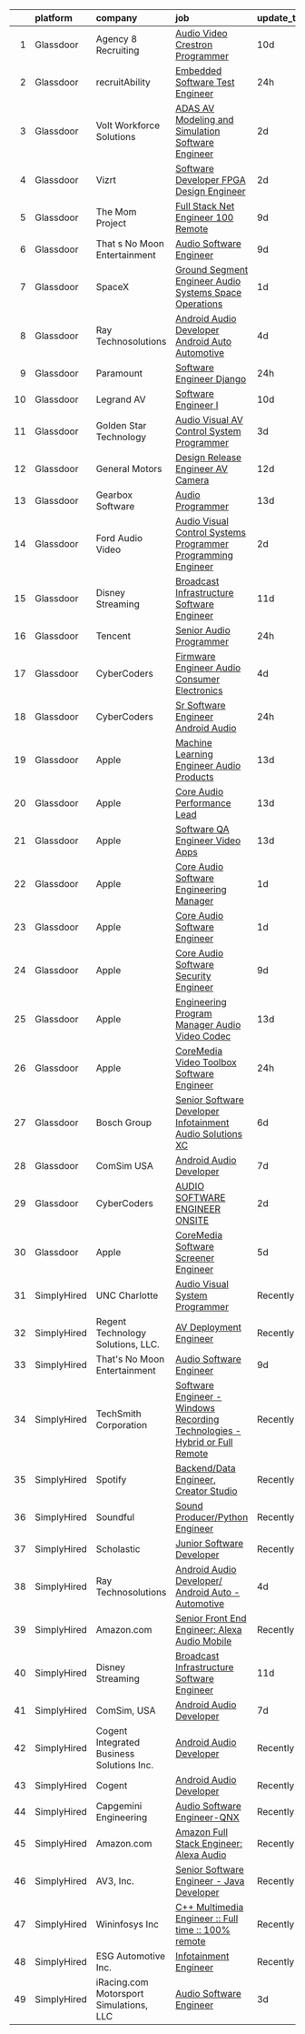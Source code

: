 

|    | platform    | company                                   | job                                                                                                                                                                                                                                                                                                                                                                                                                                                                                                                                                                                                                                                                                                                                                                                                                                                                                                                                                                                                                                                                                                                                                                                                                                                                                                                                                                                                                  | update_time   | location           |
|---:|:------------|:------------------------------------------|:---------------------------------------------------------------------------------------------------------------------------------------------------------------------------------------------------------------------------------------------------------------------------------------------------------------------------------------------------------------------------------------------------------------------------------------------------------------------------------------------------------------------------------------------------------------------------------------------------------------------------------------------------------------------------------------------------------------------------------------------------------------------------------------------------------------------------------------------------------------------------------------------------------------------------------------------------------------------------------------------------------------------------------------------------------------------------------------------------------------------------------------------------------------------------------------------------------------------------------------------------------------------------------------------------------------------------------------------------------------------------------------------------------------------|:--------------|:-------------------|
|  1 | Glassdoor   | Agency 8 Recruiting                       | [Audio Video Crestron Programmer](https://www.glassdoor.com/partner/jobListing.htm?pos=108&ao=1110586&s=58&guid=00000181706d1b9496da9d81b93c207a&src=GD_JOB_AD&t=SR&vt=w&ea=1&cs=1_e0f2a399&cb=1655448607965&jobListingId=1007921228941&cpc=0FE1F5EA2BC84A01&jrtk=3-0-1g5o6q6ugj45t801-1g5o6q6uvq6ip800-a681b235fdf933ba--6NYlbfkN0Azr0VUutVr2IWr6iCETK277WpP9hKvhOynQhygsnzPgSmsoLBjPBVS1gjiZIukOwlyy8oB__nf0W_JGv4couAlYIaKBsOTiHX4D4v5eR3gQZdA-MXX5MnMhb1YdDcTd9phv81hjS8CSZpDpY1xMuFedJLiFqALI_RbJvll7NOyIVNtCjv3ifetthQZ3h7aOmkQP2B1wt0KafI5smIj5qDhl8-Zy2AlUKvm6z6vdKMPWjPpZyCYgoPuEf202Cl8c_V_w8HjhsODMmgt5Bio8M_Asq9QrV1Ykn64sJruaH8wCU8kYxoSbr7qEO9riK5LqGd6vgqABYYZOLNWAj_U458w0KIPMrKgvZaPITKi0y5kWQdX0A4G3TSVxKLLkOq0_fFh8JNn3kvZSVQtF5AH46qA5CKBRc6o41rV_dibdbxCwBPWQsaVL5xIb7WKglm-P4PeymKyVwajvad3eF8CXBMBtaIBMkC1gVmz0OdYcf_ITA3VImVOGX9Hz1Uh0BXl63WDZAk4uZ1tdprUsP31bqz6)                                                                                                                                                                                                                                                                                                                                                                                                                                                                                                                           | 10d           | Houston, TX        |
|  2 | Glassdoor   | recruitAbility                            | [Embedded Software Test Engineer](https://www.glassdoor.com/partner/jobListing.htm?pos=113&ao=1110586&s=58&guid=00000181706d1b9496da9d81b93c207a&src=GD_JOB_AD&t=SR&vt=w&ea=1&cs=1_519808a8&cb=1655448607968&jobListingId=1007945737156&cpc=FB7E4A1762AE5BEC&jrtk=3-0-1g5o6q6ugj45t801-1g5o6q6uvq6ip800-780763205e6d2e7c--6NYlbfkN0CGG9KWCDlpnNsyBDyIiP_Q0811kl3MMa1wmNp0I1WtkTaTZU1gJWaiKEGe9oYuZ3Dn48dM7DbBhrJVxvSxod4i3do6ZtC6KBiXMVfi9ey57gcKbope3TZcWhth22vKzQx83MhmBwG9JIAhHRw3oszXTe3UULdqvwdWJHxPZ3OOL4tELtYpHh3moh4y-ga4OgS1xSntTafHRTwAhChghHwKnNAe6fLHtMZtae6V4ayVrlWDDDg2zvP0Ee4-Wq9js_4wHcuZV8hdiD3Okn-1ghNzll3qVcSOkOfQNsAPcCMali3GBonjYqs4vShYPVEXEad334ZHhdM6_EWf1n-8Y_wvOTSCAbTXsrU133i3QMARnJGzPOq1Xbf6DQkwWjO8vyUqQ_CAgj1g3xLjaCqP_hqYrXMP01ZP7jfiZdvnnf3kPUL2vac78oDnRgb0eha5dKbxTrNlvVq9HOKe_4Uchdcw_nbVnHtB2h__54Px2JyoMu82AYCiXdwtQYnUx6MQ-kXubb5WfH-mAQ%3D%3D)                                                                                                                                                                                                                                                                                                                                                                                                                                                                                                                               | 24h           | Anaheim, CA        |
|  3 | Glassdoor   | Volt Workforce Solutions                  | [ADAS AV Modeling and Simulation Software Engineer](https://www.glassdoor.com/partner/jobListing.htm?pos=115&ao=1110586&s=58&guid=00000181706d1b9496da9d81b93c207a&src=GD_JOB_AD&t=SR&vt=w&ea=1&cs=1_43248dc1&cb=1655448607969&jobListingId=1007940503666&cpc=AC285F3A3ECA6BB0&jrtk=3-0-1g5o6q6ugj45t801-1g5o6q6uvq6ip800-4aed30aaca86ea11--6NYlbfkN0Dw5YS5k2p9urruc14icYN1MKKvJIN3Kd2XbyQRMSdz9Vq1-T5-D1XBb80TQ7sp5zYa0rUTbS2gHbSTeMn5VefaYgVj1QWOfv5kBCqmMVm-uQmGCRAkcTAY1DPomdv-7wMKsEtDZIZSlupXV8oFQ6uCJfjIQF00RaQ1i4oIpPyWfIERKH4BQ-LgbCclnT5HmHDdIxgC3PKTmb722AcPeX8WECw0GLQaf3SeN29motmeD9ikHfuAVlJLgUW-gmkp0p0F0yfIMeJ8BukugT1G8eTbfc5u43viqoxy3KgneHaPgkr0wbFK5gNW_m9Got3BzVLsw8Xl8sM-8Lcml3t--WJWkhEo7SMw-clPmcIRwKRs5t4TLNzOfNIwFxGYQlVfF6Ivdv_rcBCKYcyig3ry2TTTlKeV6MdAXf5bPqPDcL29aGhcquup8CEawC0KT8X_8UwQinBI3rdB1aERDIaTm2EKpwsdBdXsk0Yy-P4vshN-Py_WjgZVCy3h2oMXMZ9ZzTXj3cd0n5uDCcyPskzlK9hxsIMU89TmPxxAUqvZLcBo3mmG4Xb9TX6fvU1lm4oqEzw%3D)                                                                                                                                                                                                                                                                                                                                                                                                                                                           | 2d            | Redmond, WA        |
|  4 | Glassdoor   | Vizrt                                     | [Software Developer FPGA Design Engineer](https://www.glassdoor.com/partner/jobListing.htm?pos=120&ao=1136043&s=58&guid=00000181706d1b9496da9d81b93c207a&src=GD_JOB_AD&t=SR&vt=w&ea=1&cs=1_f135b49a&cb=1655448607969&jobListingId=1007940151199&jrtk=3-0-1g5o6q6ugj45t801-1g5o6q6uvq6ip800-d044dc8a1b9f5834-)                                                                                                                                                                                                                                                                                                                                                                                                                                                                                                                                                                                                                                                                                                                                                                                                                                                                                                                                                                                                                                                                                                        | 2d            | San Antonio, TX    |
|  5 | Glassdoor   | The Mom Project                           | [Full Stack  Net Engineer  100  Remote ](https://www.glassdoor.com/partner/jobListing.htm?pos=107&ao=1110586&s=58&guid=00000181706d1b9496da9d81b93c207a&src=GD_JOB_AD&t=SR&vt=w&cs=1_d3bb2ca1&cb=1655448607965&jobListingId=1007924076210&cpc=3DB599BF2F4828F0&jrtk=3-0-1g5o6q6ugj45t801-1g5o6q6uvq6ip800-1660b37ca8906a12--6NYlbfkN0BDp_epf89aHDQhKpPegNJQ_ldQpEFZQsM9OcONMGxWx6pU56EKHF58QjVdAUvn2gWzb7WT_VdhIpU3vCKX2nbQZJri0kngOaZN6kEHFbzAtsrmlV5_RqyXcgozPVoY3aVh1Vt_ve_zcEpwOhO4PbMOICXNkXMuIAfPDMY24C2FZVqaTn2pf8pZchr7W9ZTQF-QHLugoyTbjeO99VrdC8IQP7eJI1yLDXKiSOpkLrM1ryhIvFTf0j1NxD6OUI8OitCDYeB0R2_vJwsRaTM_tUpzJkmmdFB4tzzTjeVh83H9w1pLiab9QbRIshRoj1r_U-wgIViFBEnYXZ19lkoVjIAmJfw_9UpGrwTLE63cP5vehIfVW-chdsfPbMECJgNBeWIMZSIVXHxnag9Z_5P6GLkvWFi26XrmaMfvih-DOI2ZOBtxa19E9EzqjcnYS5tcG1BDYIajMBm7mOUo7k3frrzkNBLpxIiFQe7VtutMCLb21gfWIn8tn_LtycvEtahwWc-3Kxw6FcqVDOnNJxog-oyjB0snXvI-Jj5mcThdtxGx6Yn1WL3iYXhleg5WO6UQDOzWG_Qy9E6kDw%3D%3D)                                                                                                                                                                                                                                                                                                                                                                                                                                                             | 9d            | Remote             |
|  6 | Glassdoor   | That s No Moon Entertainment              | [Audio Software Engineer](https://www.glassdoor.com/partner/jobListing.htm?pos=122&ao=1136043&s=58&guid=00000181706d1b9496da9d81b93c207a&src=GD_JOB_AD&t=SR&vt=w&ea=1&cs=1_c11f4784&cb=1655448607969&jobListingId=1007924132531&jrtk=3-0-1g5o6q6ugj45t801-1g5o6q6uvq6ip800-5e5b06788edeaf21-)                                                                                                                                                                                                                                                                                                                                                                                                                                                                                                                                                                                                                                                                                                                                                                                                                                                                                                                                                                                                                                                                                                                        | 9d            | Los Angeles, CA    |
|  7 | Glassdoor   | SpaceX                                    | [Ground Segment Engineer  Audio Systems  Space Operations ](https://www.glassdoor.com/partner/jobListing.htm?pos=126&ao=1136043&s=58&guid=00000181706d1b9496da9d81b93c207a&src=GD_JOB_AD&t=SR&vt=w&cs=1_3dcb6ffd&cb=1655448607970&jobListingId=1007942796712&jrtk=3-0-1g5o6q6ugj45t801-1g5o6q6uvq6ip800-0073999b30d0ecb8-)                                                                                                                                                                                                                                                                                                                                                                                                                                                                                                                                                                                                                                                                                                                                                                                                                                                                                                                                                                                                                                                                                           | 1d            | Hawthorne, CA      |
|  8 | Glassdoor   | Ray Technosolutions                       | [Android Audio Developer  Android Auto   Automotive](https://www.glassdoor.com/partner/jobListing.htm?pos=114&ao=1136043&s=58&guid=00000181706d1b9496da9d81b93c207a&src=GD_JOB_AD&t=SR&vt=w&ea=1&cs=1_71eefbf5&cb=1655448607968&jobListingId=1007933822069&jrtk=3-0-1g5o6q6ugj45t801-1g5o6q6uvq6ip800-d3a814985852bad0-)                                                                                                                                                                                                                                                                                                                                                                                                                                                                                                                                                                                                                                                                                                                                                                                                                                                                                                                                                                                                                                                                                             | 4d            | Remote             |
|  9 | Glassdoor   | Paramount                                 | [Software Engineer   Django](https://www.glassdoor.com/partner/jobListing.htm?pos=121&ao=1136043&s=58&guid=00000181706d1b9496da9d81b93c207a&src=GD_JOB_AD&t=SR&vt=w&cs=1_3891702c&cb=1655448607969&jobListingId=1007945459406&jrtk=3-0-1g5o6q6ugj45t801-1g5o6q6uvq6ip800-35656c58a34a6d4c-)                                                                                                                                                                                                                                                                                                                                                                                                                                                                                                                                                                                                                                                                                                                                                                                                                                                                                                                                                                                                                                                                                                                          | 24h           | New York, NY       |
| 10 | Glassdoor   | Legrand AV                                | [Software Engineer I](https://www.glassdoor.com/partner/jobListing.htm?pos=129&ao=1136043&s=58&guid=00000181706d1b9496da9d81b93c207a&src=GD_JOB_AD&t=SR&vt=w&cs=1_5c85796e&cb=1655448607970&jobListingId=1007920923041&jrtk=3-0-1g5o6q6ugj45t801-1g5o6q6uvq6ip800-7b9502ca6f45aef6-)                                                                                                                                                                                                                                                                                                                                                                                                                                                                                                                                                                                                                                                                                                                                                                                                                                                                                                                                                                                                                                                                                                                                 | 10d           | United States      |
| 11 | Glassdoor   | Golden Star Technology                    | [Audio Visual  AV  Control System Programmer](https://www.glassdoor.com/partner/jobListing.htm?pos=127&ao=1136043&s=58&guid=00000181706d1b9496da9d81b93c207a&src=GD_JOB_AD&t=SR&vt=w&ea=1&cs=1_1ef47ade&cb=1655448607970&jobListingId=1007935308419&jrtk=3-0-1g5o6q6ugj45t801-1g5o6q6uvq6ip800-e2bb38b85751bdaa-)                                                                                                                                                                                                                                                                                                                                                                                                                                                                                                                                                                                                                                                                                                                                                                                                                                                                                                                                                                                                                                                                                                    | 3d            | Cerritos, CA       |
| 12 | Glassdoor   | General Motors                            | [Design Release Engineer   AV Camera](https://www.glassdoor.com/partner/jobListing.htm?pos=124&ao=1136043&s=58&guid=00000181706d1b9496da9d81b93c207a&src=GD_JOB_AD&t=SR&vt=w&cs=1_54d241c8&cb=1655448607969&jobListingId=1007917643618&jrtk=3-0-1g5o6q6ugj45t801-1g5o6q6uvq6ip800-4f29e8e7af0ed482-)                                                                                                                                                                                                                                                                                                                                                                                                                                                                                                                                                                                                                                                                                                                                                                                                                                                                                                                                                                                                                                                                                                                 | 12d           | Warren, MI         |
| 13 | Glassdoor   | Gearbox Software                          | [Audio Programmer](https://www.glassdoor.com/partner/jobListing.htm?pos=118&ao=1136043&s=58&guid=00000181706d1b9496da9d81b93c207a&src=GD_JOB_AD&t=SR&vt=w&ea=1&cs=1_4c8f1414&cb=1655448607969&jobListingId=1007917237068&jrtk=3-0-1g5o6q6ugj45t801-1g5o6q6uvq6ip800-ec90cdae87d77b92-)                                                                                                                                                                                                                                                                                                                                                                                                                                                                                                                                                                                                                                                                                                                                                                                                                                                                                                                                                                                                                                                                                                                               | 13d           | Frisco, TX         |
| 14 | Glassdoor   | Ford Audio Video                          | [Audio Visual Control Systems Programmer  Programming Engineer](https://www.glassdoor.com/partner/jobListing.htm?pos=110&ao=1110586&s=58&guid=00000181706d1b9496da9d81b93c207a&src=GD_JOB_AD&t=SR&vt=w&ea=1&cs=1_4dfcd547&cb=1655448607966&jobListingId=1007939668704&cpc=8795CF9063CD573D&jrtk=3-0-1g5o6q6ugj45t801-1g5o6q6uvq6ip800-a34c7c5bfa017031--6NYlbfkN0D5Qh5ztHRJazBopTDU4c15ovZ4yuEHLDrRszDAd4mXZRsr2aoL_6kyvfTn-LJU51peJvogeE_hbE3PibijNWSZhvPVetC3DyYxUaVMY6X5TGJyOA1G-znJs37LOYDJTKnt3UXtpiqzua8pF2aRBqsGSK_nQhOBGGCcqjR4s6PuaWJmay9ZZi1p_aLZMqHrwSRD2pstiHw6JlHkvReMB69eQPOLGEZbfIr3Vqj8baDPZG2JknYy6KQbepaqA3r8sz3aTt-b62xktHt3fM_FpLC0yr1P5qsiUqbll0WMDyYEwIn0ac0OWwkecc80fAOlmcfcMjvnYDDbpi4yEjX_g0KRugqxt4iW4BE2ipMdheSDJopW82kAi4h69vsFLggrQs9I0l8d616aDPUbjCYQN5T6p6AylhibrrXgpaULz_WvFJNMyL2Cd1-OK_Ldwqqb3FuXQeiLE6GtKOy0pG1cyal1zfjhaeFbiSQGPbWGc9kqsBxVeHBhcmRyYvvQ0dFTUMY%3D)                                                                                                                                                                                                                                                                                                                                                                                                                                                                                                               | 2d            | Denver, CO         |
| 15 | Glassdoor   | Disney Streaming                          | [Broadcast Infrastructure Software Engineer](https://www.glassdoor.com/partner/jobListing.htm?pos=106&ao=1110586&s=58&guid=00000181706d1b9496da9d81b93c207a&src=GD_JOB_AD&t=SR&vt=w&cs=1_eaa0147c&cb=1655448607965&jobListingId=1007919231319&cpc=F45C15D234B746DE&jrtk=3-0-1g5o6q6ugj45t801-1g5o6q6uvq6ip800-702d6ead46166905--6NYlbfkN0DAFTyt7pbDCC2JPO79CSdi1dIb81yjczP5qsKcZIxgiYm3-7g-689UM0rgypL64cq-D3h0ZgjIJWeVa7RIec9SlwKHK90-2wNUXU1ofQJXsMjNp-0-jv65-FnuZvkjJrvxMeiOkFMLc03JnxZcLpMIoHuryQwUVPcYoc9mbY2SXKcShliLctGiRKAZ2xSqUg-Ml1H07FYjp7JieX4vGspfMaXfTHBKzqj4bS3ellmPBkwuDO97K6IXANQDQlx9LtCWhhLAflEwRV8NDbZ-p8aRaBD03ZwIO0FTkEKgTm0tzSSirOT73z7xxVdX0rpX0osL9KsM8Ny612owJJprytfN-Hz-jbbQT0p1zuV8nVXkhoOfewPLqaM4LIbjk-zFEVNUg5FnYtPtIdLjDpcoM4ewHFMeY-DpXfbSwPbgUrUpL0JSVjZ1TIKjB3O-YQ16vwU%3D)                                                                                                                                                                                                                                                                                                                                                                                                                                                                                                                                                                                                       | 11d           | Chestnut Ridge, NY |
| 16 | Glassdoor   | Tencent                                   | [Senior Audio Programmer](https://www.glassdoor.com/partner/jobListing.htm?pos=119&ao=1136043&s=58&guid=00000181706d1b9496da9d81b93c207a&src=GD_JOB_AD&t=SR&vt=w&ea=1&cs=1_9c6859b9&cb=1655448607969&jobListingId=1007946160534&jrtk=3-0-1g5o6q6ugj45t801-1g5o6q6uvq6ip800-5f8b21cf971ffc67-)                                                                                                                                                                                                                                                                                                                                                                                                                                                                                                                                                                                                                                                                                                                                                                                                                                                                                                                                                                                                                                                                                                                        | 24h           | Irvine, CA         |
| 17 | Glassdoor   | CyberCoders                               | [Firmware Engineer  Audio   Consumer Electronics ](https://www.glassdoor.com/partner/jobListing.htm?pos=111&ao=1110586&s=58&guid=00000181706d1b9496da9d81b93c207a&src=GD_JOB_AD&t=SR&vt=w&cs=1_08b9b6d4&cb=1655448607965&jobListingId=1007933640104&cpc=3DB599BF2F4828F0&jrtk=3-0-1g5o6q6ugj45t801-1g5o6q6uvq6ip800-910835771641ec57--6NYlbfkN0CpFJQzrgRR8WqXWK1qKKEqALWJw739KlKqr2H-MSI4eoBlI4EFrmor2FYZMP3muM1HLk7vh5cULrK7HOgXYFu72mp7IAi_y4frFLp-i7j6cSiT1RtCId8JIfGcWCxyjK-9ppTg7HgN-H3TfNJK6xnd0jIMEMj1H6jiQ4NAhRrwQp7GZNpFuhBkOXOqzgq7gowAQQ8UR15OmO2kno6IEwbz3gS-1ESfXGdEm3QzjIM9oFRCuB_DWgI1BaQuv5QSv7YmUiNAiQai76Z4qE4miK_i9xP5OB6qMLhq-IrGSQDFXQ_svVKBKW3XmMt4SpTZtuH9tSqhcCYb4Tp5XmbESltwVFrfvbB8Ka0mWfBkMogAs0I6RIDbd0xzXruP23zBACFO5r2AwrFtHNq50Y5WkCWW5OvXEhSlUHtDKH9J5ljL4ZPTd-OyHLhmlyuLdxIxFkl_UJoXzDLf7G6KKgziVKpFOWPpSPI8HciLGeVacJcmu88Mqd82cwn6HXYFEWfZx8pJX6denoZKR08wdKv59cs9O-MYdwW7LQMQ35Saee3r5Nqb7r32yOQj2AoIIsdS-RcxJ9YpjJb7a8CY7NNf3bUTqYsI1RMEUYP9OdY50DsCCDiAJyh70i-qEuYUQ-W0sK14rJDhHlMwCVqNIM08_tesCG7avg_1Zo7pgyb0Vz_glYB8LPnNMUs_p2ObbsyQsf3IaOpPbWV-eo_bUY4ba5broFatR5nWvdkH50gjGu0Az0-r9sIq9AtPKGiu7ZTzrkJBxJPaOVpN3T2KhbXYsUvReL3n2OOlXdhtQcpHU4NHzABQnE7-6p0rjDhT0oEDPANy8gIl2uxcABxzSiPuebyDWnxOvmdnXwPgy6Dp1FMQQPiKjYlyLi-wCMyRk4SqsHdlbQjJUfQllQ42pc1s5na1TVGyRZeVJqLODOasEsNj9o-qxjtMp-x7kt-y6GLWPRNV7NImlJt93b38aTCsFSfHNxl5DJy1StPTwNe3FebxfgUUa6nJ0eSdrGrgoIBX0wg%3D) | 4d            | Irvine, CA         |
| 18 | Glassdoor   | CyberCoders                               | [Sr  Software Engineer   Android Audio](https://www.glassdoor.com/partner/jobListing.htm?pos=112&ao=1110586&s=58&guid=00000181706d1b9496da9d81b93c207a&src=GD_JOB_AD&t=SR&vt=w&cs=1_586455d6&cb=1655448607967&jobListingId=1007945390402&cpc=B076152010A3B66C&jrtk=3-0-1g5o6q6ugj45t801-1g5o6q6uvq6ip800-1e5c312c85dd259b--6NYlbfkN0CpFJQzrgRR8WqXWK1qKKEqALWJw739KlKqr2H-MSI4eoBlI4EFrmor2FYZMP3muM1QRfrEi_SuoEtgnA1_dcTqFaRwvNSYw8JvwxvZfS-ob8XR09ZDywHibC2qyX75DA8KgIMC7DURp-gBa2sLpHgHMWIavsQirUa5QAbSN-3vONNWBBP41mlQv53xUHkuo4aLwL1HFbcb2eSft0gTLTPv--GvbDqDM_DOLNvwx3iQqmzjx7glrSM238-QuhZsRtzaACOz2_pTVXsr4NS9-_ZOd8QKfNSkEtyzBBC6p8bEipV9GkNGeog85Rpr6vkROIXPr2Xr3V_Z8N7F9iFyjfQU5Kx5DNFM9bvrPCiM_6Zpu9Zml9ojFRrinARuDoH1w3XFVP_hWv9dYwNe4AlnVAXpyva_qg6H2JuW4P1rHrMAuFBiVf0qzRxPIeImp8dqmM42X5unJJVg00RNMItYxZZTfysnNhgtWmzuIG0vQUvU9WXrOTpNjlA_R3hAOVS4S6QXLqPE1B1zT2F7ueaXQkDuNFY749NgoFkaLwpLeUMo7YfIOhzyDLsko6WMiik20-ew3uA25-H4-xyDiiuhIl9r8N2VVXFoD6O20AYCPYQ3Pe0En5jRPyIkFmDeDca3vp4CF9lIOPdwFN5pfjlckzwSqiRiLfzZytneFXsjh7H6bRZyieWnAvsftEFj9-EXYPSf_3ljLpplvDjGHPYpbudu6fby4uU7biP0e6zi0Tjsr6D8sREOl2_cLdxDiEpf3L2IH6RTiYf3rt9QopH0RrX31YDOZ16BiTWXVM_ZLDXBg2dGF8rK5iriawF0n8kIK8R2pnhHHMgsGEGtCHW7LXHkHb9nK446n3RWJBRqGt9VAJ_C-l0TopJpMR0LPu9ju846ngVMTTuvB2pFH7fQ02aqXsBjVW6yxK6TKr_nfWTwOqd-fFaVbCKrSSquSHlM6uvbbY4NIVE3B9gFShoaKFDvcMCIl4xV0GgG95_Ng0qyoQ%3D%3D)                              | 24h           | Encinitas, CA      |
| 19 | Glassdoor   | Apple                                     | [Machine Learning Engineer  Audio Products](https://www.glassdoor.com/partner/jobListing.htm?pos=101&ao=1110586&s=58&guid=00000181706d1b9496da9d81b93c207a&src=GD_JOB_AD&t=SR&vt=w&cs=1_c91fa44d&cb=1655448607964&jobListingId=1007917014271&cpc=56C4EA4A1A191A49&jrtk=3-0-1g5o6q6ugj45t801-1g5o6q6uvq6ip800-0b633d1844709330--6NYlbfkN0BvKrLyj5gPmtZO9T8euul8TCxuuKNOtzRJOomxnwSEodTz2Bc-sPZl8WPllYOnI2gKGmARVlNo3s7qjPQsciv87uYsbLnreeFznXHM8LVQQZI3XQcWqgxOqgq4H7y4hNvvXy67yNH5-GYLr2SaEgMmpjUOfRbSiVibATP1Cib_1iAGP8sqmxETOq3huX5Ml_sr6_DvgAV9Cyc8lh6Zc50SHDktWQa6NqpjQn4Tx074ZCbzdhkDzDED0iilAS0J-JvMTtPRIUXR3azSFm_-JKTSh6FE6_cEz2enmzTAw_HKiJ-O2siI6ZsZcXItGxdnQUXOybVq5BUpLxxE2QiV4rcsVs_1h1OM0sk2sRb299nI2XzAq9Z-chOozv-7_kaQVKafMEdnRM-GsXaqqWH7RKSJuTn-xUOi9xoEpTjljK9K4seMQ2ajyx1lUvmEEJFTVBncE8xj3c4WnHXRey7W1vDRC0iSQFdVC-sqEd54CrPER6BSi176amiwnhpn0hLkGl_byV1E8v5rPJZgLmAAeFBU5OmSzdg4JdlW6B4yw2IjBjzxRSqoxdm0dfoo-5M8daUc2r4A-Jf0SvnvamHP9HjQue3AV6ZzqarIruiiZSqrWyfARA9Ge-CMqRxweVmLNx6bmITtX1Dhp-ZrZruN63BwrHwUtBS2Ah-kUsE4xYHdhqbtqre5agPdadn87uDwWFnlZXG6cPVuHCjw5nb3Hwciqyzmc_FPmiCpZgTHnjiDuiIwXEvJFDlRJQ4tgbpnj1N_YyjyWIVbfRhD7AVHAG0SYRFm5IW0VptKpZBIQrAuyx84ejThhtrg-DrTq-aynrUsl2rJs2PZVOn6y4noUZzH9MG3MaI6zdNN2M8kJbgYPkKcjErRC3gvbM6jPjh5JzOtcIOVFC4HHvgxGuajT-n_UFYH7VoF7qjink8zz_OyU3TbdL_wkmq-LlNjoH45l1dbbaeT98TMRPDRh4EdbbFUntvssYz9CqEsREL58XfLNg%3D%3D)                          | 13d           | San Diego, CA      |
| 20 | Glassdoor   | Apple                                     | [Core Audio Performance Lead](https://www.glassdoor.com/partner/jobListing.htm?pos=125&ao=1136043&s=58&guid=00000181706d1b9496da9d81b93c207a&src=GD_JOB_AD&t=SR&vt=w&cs=1_5caf0ff1&cb=1655448607969&jobListingId=1007917365775&jrtk=3-0-1g5o6q6ugj45t801-1g5o6q6uvq6ip800-89b318464a2d8823-)                                                                                                                                                                                                                                                                                                                                                                                                                                                                                                                                                                                                                                                                                                                                                                                                                                                                                                                                                                                                                                                                                                                         | 13d           | Cupertino, CA      |
| 21 | Glassdoor   | Apple                                     | [Software QA Engineer   Video Apps](https://www.glassdoor.com/partner/jobListing.htm?pos=123&ao=1136043&s=58&guid=00000181706d1b9496da9d81b93c207a&src=GD_JOB_AD&t=SR&vt=w&cs=1_e8425cac&cb=1655448607969&jobListingId=1007917365505&jrtk=3-0-1g5o6q6ugj45t801-1g5o6q6uvq6ip800-f9f04fd8d1ac0509-)                                                                                                                                                                                                                                                                                                                                                                                                                                                                                                                                                                                                                                                                                                                                                                                                                                                                                                                                                                                                                                                                                                                   | 13d           | Cupertino, CA      |
| 22 | Glassdoor   | Apple                                     | [Core Audio Software Engineering Manager](https://www.glassdoor.com/partner/jobListing.htm?pos=130&ao=1136043&s=58&guid=00000181706d1b9496da9d81b93c207a&src=GD_JOB_AD&t=SR&vt=w&cs=1_37df7ca8&cb=1655448607970&jobListingId=1007941705073&jrtk=3-0-1g5o6q6ugj45t801-1g5o6q6uvq6ip800-5a14232e71b763aa-)                                                                                                                                                                                                                                                                                                                                                                                                                                                                                                                                                                                                                                                                                                                                                                                                                                                                                                                                                                                                                                                                                                             | 1d            | Cupertino, CA      |
| 23 | Glassdoor   | Apple                                     | [Core Audio Software Engineer](https://www.glassdoor.com/partner/jobListing.htm?pos=105&ao=1110586&s=58&guid=00000181706d1b9496da9d81b93c207a&src=GD_JOB_AD&t=SR&vt=w&cs=1_49c877af&cb=1655448607965&jobListingId=1007943800860&cpc=654405A9B1E0A9F5&jrtk=3-0-1g5o6q6ugj45t801-1g5o6q6uvq6ip800-4335b94b1b1435c1--6NYlbfkN0BvKrLyj5gPmtZO9T8euul8TCxuuKNOtzRJOomxnwSEodTz2Bc-sPZl29JElYHfcoQMg1iO6W3xEPAeiaN3Z9lRyRlT8Ju0gyans908BVPJ8isodJ-SuMY0mrK9UmoghoWxaVDhWCTlkiZsBlHga9KAZ_WT2_zlazxa5DEwg8UElSlGc5cr7PxoSbMU7GUJPrftpPYooLdNlRGB6No0pEHUjdZb6EJP5RsC4FX8Nnkj5fqrOujs6c_8jNFHaGvbzVqu2Jh6eup1c9o9sh0nNzvlUGI61C5DXNm0AIeh8mRQa_9cws32Z9J-sLWmIDyqTCpohvv0DuO9-eSBPDJbi3HVz1vfXk3oucbryER-p_izvPqVjppV56LnSMXFfi5Mk7n9XMwybNmwdmoA-woXO74OiSALgpyKs0v7MVe9wjvfZxsV4rRTcfR-0UF3Kr7tY3u2Av5J-5nq2qYQV79DQoDZVijKgBLZuAfaF0H183xI4W1XuvLYQippNYb-_Iq0wIZQueeFgAV2_nUH7Ad_8vvMPGdo5oN-C6mlpWTb07dbh0cC17IaRkDx2H2pdQpGzWol5I2yJ2C_Xw4Hmb-MmX8Iwo4mR1YhVuBlJf9VGzixzylwI9vmm3QdQILzwdLWjDEYP2yskiQo2WAJW5OdAUXGPXYgwBhGp50ck-3SfkY0_qzk4-4p_pG7EMmxNBNl78xFox9x-u_gfCEhZbot45siSohIMfVxTrAQjBEmR-gx1w7dJkKHqk_HtysPNHHwyL8lev4KO7nUJVxyBhl1JI1MHc7wwRm-NCZSzqXmZyvi3c73RK3rN8ufQvE1PqHklfqqQEOcx5rUgkvPP8WiPLBs6UI3HOkYNj2ZiINS_AYNS_YwlHV6pOqcf2a0-WFE8AVDpYoKH11ZzVJJ2jzNhZqUDuHYSJm-v5Qgd5_aucnEazM4oRqHm7lEGjXhhYuFTilayMeVFEuwbw%3D%3D)                                                                       | 1d            | Culver City, CA    |
| 24 | Glassdoor   | Apple                                     | [Core Audio Software Security Engineer](https://www.glassdoor.com/partner/jobListing.htm?pos=117&ao=1136043&s=58&guid=00000181706d1b9496da9d81b93c207a&src=GD_JOB_AD&t=SR&vt=w&cs=1_30908f72&cb=1655448607968&jobListingId=1007922996750&jrtk=3-0-1g5o6q6ugj45t801-1g5o6q6uvq6ip800-ac63a2ac7d4b5ad7-)                                                                                                                                                                                                                                                                                                                                                                                                                                                                                                                                                                                                                                                                                                                                                                                                                                                                                                                                                                                                                                                                                                               | 9d            | Cupertino, CA      |
| 25 | Glassdoor   | Apple                                     | [Engineering Program Manager   Audio  Video  Codec](https://www.glassdoor.com/partner/jobListing.htm?pos=102&ao=1110586&s=58&guid=00000181706d1b9496da9d81b93c207a&src=GD_JOB_AD&t=SR&vt=w&cs=1_c8a704cb&cb=1655448607964&jobListingId=1007917015000&cpc=AC285F3A3ECA6BB0&jrtk=3-0-1g5o6q6ugj45t801-1g5o6q6uvq6ip800-45fb10441047bab1--6NYlbfkN0BvKrLyj5gPmtZO9T8euul8TCxuuKNOtzRJOomxnwSEodTz2Bc-sPZlADHp0xxmf8WtgwAMp1M4YpG9voFMp7VmEslemebrJ2AiSNpspuFBvinTAYUHDsT90mjbVl_hlPFZt-73H-toDSd_-nI4VtYJP1JhZdKhxviWDOyNckrQ_kDVQfIivbaWZDMyoLlaxt86F5gRthm152Ebdq5UpO0EJhKfXDwATs2_LGhKpOUDs7heJ7MPupTI4hXE7T3DdpRpywcpdigDdKQBFtS2MgtT2j1Qv5_lrZxLom243Q8iEZo8tMD80LP4fZr9HSmQiCYQqOB_NaOc3E1SgfpzgpOpdIepYNp_Mvp4OmDjkZ8UbxleOvUdQGbwcDDQlMqyOVGh0NZWTPe0FRHGgP4e5O2rP5ZVeBj4gjagFTX906BdD41ds5lAv8n0hWCHxLbcJfpmsjqoX6OCrpKS530YdCJjIXwHMxzRHqn_QPzlCAgD4L7wfaKmuo8fI1NQOrweAZNrG4Tf4yee95z8SVtEGJB15FaCC4Xf5PGQ5fMPdrV_RJDJN8aih9Uu21qXLT-XjZjAj2YbTSiE9y2LVd11pQ3C58wy-nNBhmpQfhH7eYrzfs8mEZsK_xraQSVY3n4v-s4HYaLkkt3aUlKIKwfvMVENt-ODf_KLC9QHQ5FzV3QxQ3So4iB5ciBCFGDKu0KT5nH6eJUmKqmhje8qPlic-F4FvJCFBjDAC3KVx0l1-rIy1oBQ5zm6b5KqOfO5rluRMWWBHTHNRMwdCp2NAhtCkrsAQwpQ5jdU0UCwwv7YKC_E9wKjrv3PkT1VlkNw9dkHjqqbb49VDVA4a1OKqImSQjrSxtvXCJYoYqXCVQbTPuaL9EGBnUgYKOFcYjO2uKCMqcJ-5uFrUh5fRZOnd9hz-K2nWFtSb8_0mUux9_U-Kxcgvq8c9EJwqC1LjinyfDd_Ss7BACeka06OFyhQ4HQjTlNlPAUKLew0Hh_dqvT8S7GYDw%3D%3D)                  | 13d           | Austin, TX         |
| 26 | Glassdoor   | Apple                                     | [CoreMedia Video Toolbox Software Engineer](https://www.glassdoor.com/partner/jobListing.htm?pos=104&ao=1110586&s=58&guid=00000181706d1b9496da9d81b93c207a&src=GD_JOB_AD&t=SR&vt=w&cs=1_b3aef947&cb=1655448607965&jobListingId=1007944576609&cpc=B076152010A3B66C&jrtk=3-0-1g5o6q6ugj45t801-1g5o6q6uvq6ip800-7889601fe0312571--6NYlbfkN0BvKrLyj5gPmtZO9T8euul8TCxuuKNOtzRJOomxnwSEodTz2Bc-sPZlC5mDe-NOaJhFetg1eOoXYNTG17vkpD0RGAc2-MfyMA48PJ8rUo0QS_W1kNnIBzgZPR0tgqimNYjEEbaHKYLGumBijvSWgLhtYj_OkvRvbkZrb1K-5n6RpyZx-JJuG32HQf38DSXMt8dEl34p-7BYKNqaOlvqLIkPnq9I8292Q7dDqqFTYISUZyKPSv2C8pAg2FiAqZamF09WXBe_lke3Kt3AEHcaYkGCcbvqTcNI_f2rZHt93AFIRmwBs6sQS0f6vLnoSdCVg2v_ua8rwcFAP_P_6EsOXMeyRh0025nGnvcz7G55oHJxTm-7uUz-r46wUapwjhE5JURm9LXw_buf3tKG1xHHHGE_O4vMCiGILx5EusvNAFEyYZiQWZPgWPsXAPqSRISacePAeVrWGFWE5sAKM463jqdSvTp9ZoiNJ8LUX6oVHgqzVUYQsRCRGYp2nzIiR2za_DvA9ZC29G2WQOy0F5230FP87k8EtYZFRxjAibtrm_DxEuPLcBuVBBhOqwd3iwwFWHmaiOW4zArf_SZ5iLu5AxRqertfD8Nqe9twcL9yhA6z665VgXU4Jp7L4IjTSaHFD0c7PA2KR3ZZZgYsioGOm6HXW2BlHmMOqLZmiyrPiAT-wZTHgJLNmdaRQRaxEKXT4JpbkO3y3NgQy9bk7mosI3lNE_bULDz8XsPbZsSploTcLgyVKzTugXadHT-zbKVCSpI-D3eyWvrG6YRpUbZ4pLr7MQFQsVT7dZMM9RwqezT7uY9u3iIuo3lELpGD5RqzpyrQTTr4Z3SGpV9WNhF0VVVL7kSTO0LAvyM1UkjFYymmp7xtdgU5d2SVqKO6xJmVIWiFdoKzK4VulQn_peZdkX8KrkCPCaRkD9etKoPP9TQ2pXPVz2JwaNbTrwygY2BAP4SnoeFUib9-I8XzcZ1FIUQ46N00sZjMPoeEYB3oTaxLgQ%3D%3D)                          | 24h           | San Diego, CA      |
| 27 | Glassdoor   | Bosch Group                               | [Senior Software Developer   Infotainment Audio Solutions   XC](https://www.glassdoor.com/partner/jobListing.htm?pos=128&ao=1136043&s=58&guid=00000181706d1b9496da9d81b93c207a&src=GD_JOB_AD&t=SR&vt=w&ea=1&cs=1_99c542b5&cb=1655448607970&jobListingId=1007932741831&jrtk=3-0-1g5o6q6ugj45t801-1g5o6q6uvq6ip800-0ae254e423512818-)                                                                                                                                                                                                                                                                                                                                                                                                                                                                                                                                                                                                                                                                                                                                                                                                                                                                                                                                                                                                                                                                                  | 6d            | Plymouth, MI       |
| 28 | Glassdoor   | ComSim  USA                               | [Android Audio Developer](https://www.glassdoor.com/partner/jobListing.htm?pos=116&ao=1136043&s=58&guid=00000181706d1b9496da9d81b93c207a&src=GD_JOB_AD&t=SR&vt=w&ea=1&cs=1_7818fa8e&cb=1655448607968&jobListingId=1007928790921&jrtk=3-0-1g5o6q6ugj45t801-1g5o6q6uvq6ip800-a1b0eaefc429f17b-)                                                                                                                                                                                                                                                                                                                                                                                                                                                                                                                                                                                                                                                                                                                                                                                                                                                                                                                                                                                                                                                                                                                        | 7d            | Novi, MI           |
| 29 | Glassdoor   | CyberCoders                               | [AUDIO SOFTWARE ENGINEER   ONSITE](https://www.glassdoor.com/partner/jobListing.htm?pos=109&ao=1110586&s=58&guid=00000181706d1b9496da9d81b93c207a&src=GD_JOB_AD&t=SR&vt=w&cs=1_30561c52&cb=1655448607965&jobListingId=1007940050755&cpc=A65DF3A704A48F9B&jrtk=3-0-1g5o6q6ugj45t801-1g5o6q6uvq6ip800-e3a82285dcb447dc--6NYlbfkN0CpFJQzrgRR8WqXWK1qKKEqALWJw739KlKqr2H-MSI4eoBlI4EFrmor2FYZMP3muM1l0BA3VMkn2puHx1ljGsvalYYmjVeHwwrH6f6aeaHumyJAks2j60MqyjB7bqoGHH-xE6syt80V7IVoDhtksUrEIvhmQHkYuqO6X0wnaP97l11H3qXnNvEbDo0EuGSIxBnltnkguP6hggVyICmmnwOLvhSMKUMif3haJDD9H7YvhdL5FVMpdLZ2t8XMKkUX-U0lg6RlDdlIuZ3RG9wpWcjjqjUR1GOlczAOGCLjjbNY1xVS6O2DfyQeFgRJrC2jGKn3XCu-94rQ7-vFpMbjGM2ezHLNXjvWp3MCvIFi39hQ3OnZqDz0nqR5unPK88I7wxvztGFU3fm0q7SX0agmNiwG7VCteoyW50-sexsh9lUyM93NryaS_jMdpQlbStLIsHt0riaxOADf8xWNOlUaxkoHauK9nkeZFL1H5Cp_Ej-NIrtTk59Orc8RfIZ1KCwqZgFFjETsB3nK2D4knZ1XCZjsbTG5FX4HR1DBe57v_fUEdWlBVSFzWu4kiapYW-lo3cAHBnVwk-vMxr9POEFz0VsO0_Un46pe_W0dHfFIqAivnGBJODg-TAi2hPhFM4uKjYYmltpI3dJmioIR_221Xny5wbZ0KZDjNMMrGObQI3uLaxe50roUb6qDgOEQpV2b33A_07E-ilOHxtAB1SV-OqWVwtK2t3LB5G2URSdZ0C7WHlBzeJftJSNprMNoS9yN0Vg4y1FQJNs4mu8cCDiAn6QbrY5OBkcTUjrKwWcPhMeTkhCJ6MGXK612cFWbrdgsHbjWbUXqMgayOrvCqerphrz-1ZRc7YtmcSGNhTaIPg8PT5wor4DegI_aB2v66KzoKgNKcXjHsXP2_SqT5kiw3OjXcsfdnDWfnx6eZWi9ktBL1oGiYhE5ur0mPNZIAsdkLptCy3BzCd1KStyAIWyHKEDfC-BjkYSyYag%3D)                                                 | 2d            | San Jose, CA       |
| 30 | Glassdoor   | Apple                                     | [CoreMedia Software Screener Engineer](https://www.glassdoor.com/partner/jobListing.htm?pos=103&ao=1110586&s=58&guid=00000181706d1b9496da9d81b93c207a&src=GD_JOB_AD&t=SR&vt=w&cs=1_5982e28b&cb=1655448607964&jobListingId=1007932865670&cpc=334ABAF5D42DC775&jrtk=3-0-1g5o6q6ugj45t801-1g5o6q6uvq6ip800-f72b52dd4093c90f--6NYlbfkN0BvKrLyj5gPmtZO9T8euul8TCxuuKNOtzRJOomxnwSEodTz2Bc-sPZlC5mDe-NOaJgzljB6bp977fjiho_yvycJCPHk9Xfymy4q4Mt99uurFWO91ATiz2UDTfg3WO7pzwzI8FY36juV0rc1RIDpJzTDlDExqoWnJHfk1wrdeNXV1eUDa3krx4nr0MtEU53JTXZzjV8oR_Ak6ZIk0uhREnaqiaqWo-qs12yiuqbRK7VpTNSF0W_5x36uEvEy4A6q18pCQ71lA6OVEgbE8exOt_IqdGeg1RjzdU8tuFMuUcOQ0Df3Misrcb9CQud-rcuoj2SE8R7OOx6pO0FVlfThrDldgGrhY8zmBkGaWVJiHhO4IHFFPwal6rAqyJoLMEFHRRebR_zqBMlyV7pERYI-paXCI7AG7M5NNe18zvnBw_7GAktar5R3vth0bqYNa9mV_RVB1RyjPB1QVJlSh9p2rKnbAIsUOHJ4SqErdVcS2ttdzLSRvqDO16EquVv9tQbg-Bb2R7G08e1QFn76PtnOX1eZX4StKHBu-KFp2uVCIUpv4k1ONlecnvtwLf9WW0CB1zKRIik4vBG1W9ihJpulpHLF7Gjp3EbFcnu6ckT873ReHoOcqNIqy4U-xdMlD6UIlXtzbuYG5bZgRGZurFrGmMSGqrfZn6jlwqGLtZU7gC0UTmiWUDrvM2b9uf5RaOKH09OBJk2jTzCjCbmsDsGzlcI8X1ZevtnbBATOydst54xjSGb4PqFmADd7wAfU9wJEF18sXn6YFaOnBA22YW9KBmeg8tsV1Y6YRPk6dlulF5N4YmDL00h2GcXxzrarwsJRcLDJUjkpwPmrciy-P5C_5LFpH2nIG_lJ2HxVucQFaz-fwcVRRsUQcewdwHZp4f4L25HmMEFDhv7JGEUXtpwdO0dexySILrNRrtoOeWFhQQGhyJ8-CuTg5ivBRISxXnbnBSCke8-yG3px4hZyaruBYA5b)                                                           | 5d            | San Diego, CA      |
| 31 | SimplyHired | UNC Charlotte                             | [Audio Visual System Programmer](https://www.simplyhired.com/job/Upj78yis07GlSqxtHl2Swa1rk5I9aJESGfo3x3Xbyu0DsquRYZkvQw?q=sound+developer)                                                                                                                                                                                                                                                                                                                                                                                                                                                                                                                                                                                                                                                                                                                                                                                                                                                                                                                                                                                                                                                                                                                                                                                                                                                                           | Recently      | Charlotte, NC      |
| 32 | SimplyHired | Regent Technology Solutions, LLC.         | [AV Deployment Engineer](https://www.simplyhired.com/job/paTFrZ-Iky2sKW869TT-UK3tvaRjQJNqFAXMsm5LDGfKrgZVRRnqDA?q=sound+developer)                                                                                                                                                                                                                                                                                                                                                                                                                                                                                                                                                                                                                                                                                                                                                                                                                                                                                                                                                                                                                                                                                                                                                                                                                                                                                   | Recently      | Santa Monica, CA   |
| 33 | SimplyHired | That's No Moon Entertainment              | [Audio Software Engineer](https://www.simplyhired.com/job/PeHcY4nu4_AAV4ySAye_gbuB1HVyHY1ueTMtae_8GhH791BRHgMABQ?q=sound+developer)                                                                                                                                                                                                                                                                                                                                                                                                                                                                                                                                                                                                                                                                                                                                                                                                                                                                                                                                                                                                                                                                                                                                                                                                                                                                                  | 9d            | Los Angeles, CA    |
| 34 | SimplyHired | TechSmith Corporation                     | [Software Engineer - Windows Recording Technologies - Hybrid or Full Remote](https://www.simplyhired.com/job/RkewC2GD-gf3q47clCyAbohttf32dCjAbexWJEq9KVpImoM2dNS1Cw?q=sound+developer)                                                                                                                                                                                                                                                                                                                                                                                                                                                                                                                                                                                                                                                                                                                                                                                                                                                                                                                                                                                                                                                                                                                                                                                                                               | Recently      | North Carolina     |
| 35 | SimplyHired | Spotify                                   | [Backend/Data Engineer, Creator Studio](https://www.simplyhired.com/job/EO6aJhvAIZpFAB1GuTVdpRRheG1iKbSO7Wc6nYQG9PrKgdnknHiTrA?q=sound+developer)                                                                                                                                                                                                                                                                                                                                                                                                                                                                                                                                                                                                                                                                                                                                                                                                                                                                                                                                                                                                                                                                                                                                                                                                                                                                    | Recently      | New York, NY       |
| 36 | SimplyHired | Soundful                                  | [Sound Producer/Python Engineer](https://www.simplyhired.com/job/fKwTfqRWVzhZJJT6yoybTUB5_pL76wxlddnu6kqy2_naoU7JVaHVBQ?q=sound+developer)                                                                                                                                                                                                                                                                                                                                                                                                                                                                                                                                                                                                                                                                                                                                                                                                                                                                                                                                                                                                                                                                                                                                                                                                                                                                           | Recently      | Remote             |
| 37 | SimplyHired | Scholastic                                | [Junior Software Developer](https://www.simplyhired.com/job/GdLX8f9ZVvllly1hyN_9-_nFZFgGIvjEMvtX_OLqPn3lb4NUK2FZjg?q=sound+developer)                                                                                                                                                                                                                                                                                                                                                                                                                                                                                                                                                                                                                                                                                                                                                                                                                                                                                                                                                                                                                                                                                                                                                                                                                                                                                | Recently      | New York, NY       |
| 38 | SimplyHired | Ray Technosolutions                       | [Android Audio Developer/ Android Auto - Automotive](https://www.simplyhired.com/job/qQOlLbbjAxw2xOxbfv-sTtFaZRlH33uUPcK0-WdA81yUVApFDdaS1w?q=sound+developer)                                                                                                                                                                                                                                                                                                                                                                                                                                                                                                                                                                                                                                                                                                                                                                                                                                                                                                                                                                                                                                                                                                                                                                                                                                                       | 4d            | Remote             |
| 39 | SimplyHired | Amazon.com                                | [Senior Front End Engineer: Alexa Audio Mobile](https://www.simplyhired.com/job/1l1UD3Y2YEbNwiz9E0yl9ucgN5EIM5HWydaHEW0R3SouuMo8ZUXlHA?q=sound+developer)                                                                                                                                                                                                                                                                                                                                                                                                                                                                                                                                                                                                                                                                                                                                                                                                                                                                                                                                                                                                                                                                                                                                                                                                                                                            | Recently      | United States      |
| 40 | SimplyHired | Disney Streaming                          | [Broadcast Infrastructure Software Engineer](https://www.simplyhired.com/job/q0A-0X9j0OhpOvYf5y5lmSfGkZXdn4R4Ez_6bdK9-pJDWOpnUmKwtQ?q=sound+developer)                                                                                                                                                                                                                                                                                                                                                                                                                                                                                                                                                                                                                                                                                                                                                                                                                                                                                                                                                                                                                                                                                                                                                                                                                                                               | 11d           | Chestnut Ridge, NY |
| 41 | SimplyHired | ComSim, USA                               | [Android Audio Developer](https://www.simplyhired.com/job/cUadKi4zglQMu3gC-tij2FdrLZ3ySmNcqjsCE03wMiKn-PWyyqNjWQ?q=sound+developer)                                                                                                                                                                                                                                                                                                                                                                                                                                                                                                                                                                                                                                                                                                                                                                                                                                                                                                                                                                                                                                                                                                                                                                                                                                                                                  | 7d            | Novi, MI           |
| 42 | SimplyHired | Cogent Integrated Business Solutions Inc. | [Android Audio Developer](https://www.simplyhired.com/job/nT6GCcH6DMB8109NkpU1NUumwYUcvNzMEDA0TqCitlaHcjug7mitXw?q=sound+developer)                                                                                                                                                                                                                                                                                                                                                                                                                                                                                                                                                                                                                                                                                                                                                                                                                                                                                                                                                                                                                                                                                                                                                                                                                                                                                  | Recently      | Remote             |
| 43 | SimplyHired | Cogent                                    | [Android Audio Developer](https://www.simplyhired.com/job/67FlhcI6S41GKL3C8JunyzaXS4E03xTQ3EX178VrCfEUtuN9G8WVaQ?q=sound+developer)                                                                                                                                                                                                                                                                                                                                                                                                                                                                                                                                                                                                                                                                                                                                                                                                                                                                                                                                                                                                                                                                                                                                                                                                                                                                                  | Recently      | Redmond, WA        |
| 44 | SimplyHired | Capgemini Engineering                     | [Audio Software Engineer-QNX](https://www.simplyhired.com/job/PukCn5c0YkczLS9XEUe4tc5PCt4zU0TPuQdkBzKm3vRCDZIU_1rfkQ?q=sound+developer)                                                                                                                                                                                                                                                                                                                                                                                                                                                                                                                                                                                                                                                                                                                                                                                                                                                                                                                                                                                                                                                                                                                                                                                                                                                                              | Recently      | Remote             |
| 45 | SimplyHired | Amazon.com                                | [Amazon Full Stack Engineer: Alexa Audio](https://www.simplyhired.com/job/veR5HI4Ro4Tz0YLpBtxee6mMOWlgbZCHiS7GngsgNwfseV3DCR46zw?q=sound+developer)                                                                                                                                                                                                                                                                                                                                                                                                                                                                                                                                                                                                                                                                                                                                                                                                                                                                                                                                                                                                                                                                                                                                                                                                                                                                  | Recently      | United States      |
| 46 | SimplyHired | AV3, Inc.                                 | [Senior Software Engineer - Java Developer](https://www.simplyhired.com/job/xFXw68VZ3nX4HAcq-ZAx2ajS7OI42m5y1_w410PxBqpddNbEUSTEeg?q=sound+developer)                                                                                                                                                                                                                                                                                                                                                                                                                                                                                                                                                                                                                                                                                                                                                                                                                                                                                                                                                                                                                                                                                                                                                                                                                                                                | Recently      | Washington, DC     |
| 47 | SimplyHired | Wininfosys Inc                            | [C++ Multimedia Engineer :: Full time :: 100% remote](https://www.simplyhired.com/job/TZRjCQnuDWuMLfA_9oXYaFsc_5-R48MS-JLqwBCnKi5PukzKyAt8Xw?q=sound+developer)                                                                                                                                                                                                                                                                                                                                                                                                                                                                                                                                                                                                                                                                                                                                                                                                                                                                                                                                                                                                                                                                                                                                                                                                                                                      | Recently      | Remote             |
| 48 | SimplyHired | ESG Automotive Inc.                       | [Infotainment Engineer](https://www.simplyhired.com/job/-fGekfXMJpXJP4cTbHT3LQXALOKp6bdow_k0XmKDCoVyYVt_ow1SAw?q=sound+developer)                                                                                                                                                                                                                                                                                                                                                                                                                                                                                                                                                                                                                                                                                                                                                                                                                                                                                                                                                                                                                                                                                                                                                                                                                                                                                    | Recently      | Auburn Hills, MI   |
| 49 | SimplyHired | iRacing.com Motorsport Simulations, LLC   | [Audio Software Engineer](https://www.simplyhired.com/job/9DboaeQy4d_cvkhWtXNObqyyd9wqJm002PcuNDD3lNgZPCU3g-RwWQ?q=sound+developer)                                                                                                                                                                                                                                                                                                                                                                                                                                                                                                                                                                                                                                                                                                                                                                                                                                                                                                                                                                                                                                                                                                                                                                                                                                                                                  | 3d            | United States      |